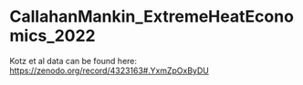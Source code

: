 # CallahanMankin_ExtremeHeatEconomics_2022


Kotz et al data can be found here: https://zenodo.org/record/4323163#.YxmZpOxByDU
